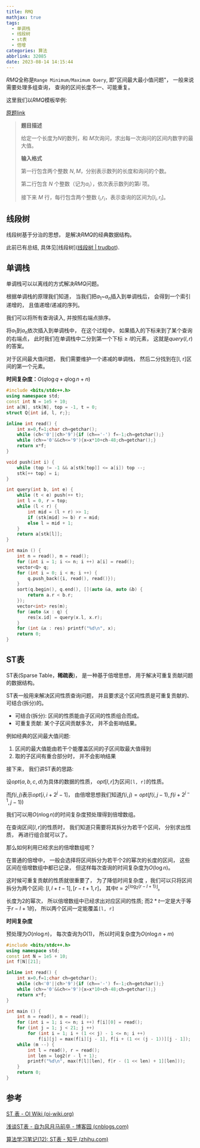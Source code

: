 ```yaml
---
title: RMQ
mathjax: true
tags:
  - 单调栈
  - 线段树
  - st表
  - 倍增
categories: 算法
abbrlink: 32085
date: 2023-08-14 14:15:44
---
```


$RMQ$全称是`Range Minimum/Maximum Query`, 即"区间最大最小值问题"， 一般来说需要处理多组查询， 查询的区间长度不一、可能重复。

<!--more-->

这里我们以$RMQ$模板举例:

[原题link]()

> **题目描述**
>
> 给定一个长度为$N$的数列，和 $M$次询问，求出每一次询问的区间内数字的最大值。
>
> **输入格式**
>
> 第一行包含两个整数 $N, M$，分别表示数列的长度和询问的个数。
>
> 第二行包含 $N$ 个整数（记为$a_i$），依次表示数列的第$i$ 项。
>
> 接下来 $M$ 行，每行包含两个整数 $l_i$,$r_i$，表示查询的区间为$[l_i, r_i]$。

## 线段树

线段树基于分治的思想， 是解决$RMQ$的经典数据结构。

此前已有总结, 具体见[线段树]([线段树 | trudbot](https://trudbot.cn/posts/48555/)).

## 单调栈

单调栈可以以离线的方式解决$RMQ$问题。

根据单调栈的原理我们知道， 当我们把$a_1$~$a_n$插入到单调栈后， 会得到一个索引递增的， 且值递增/递减的序列。

我们可以将所有查询读入, 并按照右端点排序。

将$a_1$到$a_n$依次插入到单调栈中， 在这个过程中， 如果插入的下标来到了某个查询的右端点， 此时我们在单调栈中二分到第一个下标$\geq l$的元素， 这就是$query(l, r)$的答案。

对于区间最大值问题， 我们需要维护一个递减的单调栈， 然后二分找到在[l, r]区间的第一个元素。

**时间复杂度：**$O(q\log q + q\log n + n)$

```cpp
#include <bits/stdc++.h>
using namespace std;
const int N = 1e5 + 10;
int a[N], stk[N], top = -1, t = 0;
struct Q{int id, l, r;};

inline int read() {
	int x=0,f=1;char ch=getchar();
	while (ch<'0'||ch>'9'){if (ch=='-') f=-1;ch=getchar();}
	while (ch>='0'&&ch<='9'){x=x*10+ch-48;ch=getchar();}
	return x*f;
}

void push(int i) {
    while (top != -1 && a[stk[top]] <= a[i]) top --;
    stk[++ top] = i;
}

int query(int b, int e) {
    while (t < e) push(++ t);
    int l = 0, r = top;
    while (l < r) {
        int mid = (l + r) >> 1;
        if (stk[mid] >= b) r = mid;
        else l = mid + 1;
    }
    return a[stk[l]];
}

int main () {
    int n = read(), m = read();
    for (int i = 1; i <= n; i ++) a[i] = read();
    vector<Q> q;
    for (int i = 0; i < m; i ++) {
        q.push_back({i, read(), read()});
    }
    sort(q.begin(), q.end(), [](auto &a, auto &b) {
        return a.r < b.r;
    });
    vector<int> res(m);
    for (auto &x : q) {
        res[x.id] = query(x.l, x.r);
    }
    for (int &x : res) printf("%d\n", x);
    return 0;
}
```

## ST表

ST表(Sparse Table，**稀疏表**)， 是一种基于倍增思想， 用于解决可重复贡献问题的数据结构。

ST表一般用来解决区间性质查询问题， 并且要求这个区间性质是可重复贡献的、可结合(拆分)的。

* 可结合(拆分): 区间的性质能由子区间的性质组合而成。
* 可重复贡献: 某个子区间贡献多次， 并不会影响结果。

例如经典的区间最大值问题: 

1. 区间的最大值能由若干个能覆盖区间的子区间取最大值得到
2. 取的子区间有重合部分时， 并不会影响结果

接下来， 我们讲ST表的思路:

设$opt(a, b, c, d)$为具体的数据的性质， $opt[l, r]$为区间`[l, r]`的性质。

而$f(i, j)$表示$opt[i, i + 2^j - 1$]， 由倍增思想我们知道$f(i, j) = opt(f(i, j - 1), f(i + 2^{j - 1}, j-1))$

我们可以用$O(n\log n)$的时间复杂度预处理得到倍增数组。

在查询区间$[l, r]$的性质时， 我们知道只需要将其拆分为若干个区间， 分别求出性质， 再进行组合就可以了。

那么如何利用已经求出的倍增数组呢？

在普通的倍增中， 一般会选择将区间拆分为若干个2的幂次的长度的区间， 这些区间在倍增数组中都已记录， 但这样每次查询的时间复杂度为$O(\log n)$。

这时候可重复贡献的性质就很重要了， 为了降低时间复杂度 ，我们可以只将区间拆分为两个区间: $[l, l + t -1], [r - t + 1, r]$， 其中$t = 2^{\lfloor \log_2(r - l + 1)\rfloor}$。

长度为2的幂次， 所以倍增数组中已经求出对应区间的性质; 而$2*t$一定是大于等于$r - l + 1$的， 所以两个区间一定能覆盖`[l, r]`

**时间复杂度**

预处理为$O(n\log n)$， 每次查询为$O(1)$， 所以时间复杂度为$O(n\log n + m)$

```cpp
#include <bits/stdc++.h>
using namespace std;
const int N = 1e5 + 10;
int f[N][21];

inline int read() {
	int x=0,f=1;char ch=getchar();
	while (ch<'0'||ch>'9'){if (ch=='-') f=-1;ch=getchar();}
	while (ch>='0'&&ch<='9'){x=x*10+ch-48;ch=getchar();}
	return x*f;
}

int main () {
    int n = read(), m = read();
    for (int i = 1; i <= n; i ++) f[i][0] = read();
    for (int j = 1; j < 21; j ++)
        for (int i = 1; i + (1 << j) - 1 <= n; i ++) 
            f[i][j] = max(f[i][j - 1], f[i + (1 << (j - 1))][j - 1]);
    while (m --) {
        int l = read(), r = read();
        int len = log2(r - l + 1);
        printf("%d\n", max(f[l][len], f[r - (1 << len) + 1][len]));
    }
    return 0;
}
```

## 参考

[ST 表 - OI Wiki (oi-wiki.org)](https://oi-wiki.org/ds/sparse-table/)

[浅谈ST表 - 自为风月马前卒 - 博客园 (cnblogs.com)](https://www.cnblogs.com/zwfymqz/p/8581995.html)

[算法学习笔记(12): ST表 - 知乎 (zhihu.com)](https://zhuanlan.zhihu.com/p/105439034)